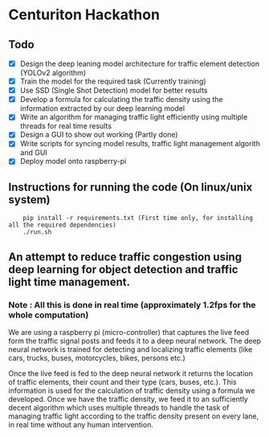 # Centuriton Hackathon 

## Todo

- [x] Design the deep leaning model architecture for traffic element detection (YOLOv2 algorithm)
- [X] Train the model for the required task (Currently training)
- [x] Use SSD (Single Shot Detection) model for better results
- [x] Develop a formula for calculating the traffic density using the information extracted by our deep learning model 
- [x] Write an algorithm for managing traffic light efficiently using multiple threads for real time results
- [x] Design a GUI to show out working (Partly done)
- [x] Write scripts for syncing model results, traffic light management algorith and GUI 
- [x] Deploy model onto raspberry-pi

## Instructions for running the code (On linux/unix system)

```
	pip install -r requirements.txt (First time only, for installing all the required dependencies)
	./run.sh
```


## An attempt to reduce traffic congestion using deep learning for object detection and traffic light time management.

### Note : All this is done in real time (approximately 1.2fps for the whole computation)

We are using a raspberry pi (micro-controller) that captures the live feed form the traffic signal posts and feeds it to a deep neural network. The deep neural network is trained for detecting and localizing traffic elements (like cars, trucks, buses, motorcycles, bikes, persons etc.)

Once the live feed is fed to the deep neural network it returns the location of traffic elements, their count and their type (cars, buses, etc.). This information is used for the calculation of traffic density using a formula we developed. Once we have the traffic density, we feed it to an sufficiently decent algorithm which uses multiple threads to handle the task of managing traffic light according to the traffic density present on every lane, in real time without any human intervention.

